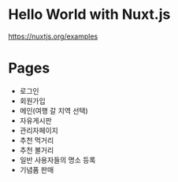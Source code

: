 # Hello World with Nuxt.js

https://nuxtjs.org/examples

# Pages

- 로그인
- 회원가입 
- 메인(여행 갈 지역 선택)
- 자유게시판
- 관리자페이지
- 추천 먹거리
- 추천 볼거리
- 일반 사용자들의 명소 등록
- 기념품 판매